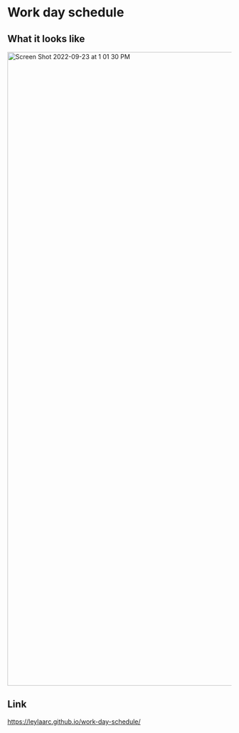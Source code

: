 # Work day schedule

## What it looks like
<img width="1422" alt="Screen Shot 2022-09-23 at 1 01 30 PM" src="https://user-images.githubusercontent.com/109887336/192014311-4ec5249a-3141-4b4b-a468-264771723a7e.png">

## Link
https://leylaarc.github.io/work-day-schedule/
